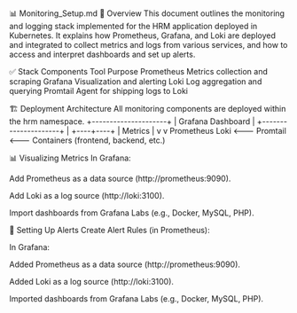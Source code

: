 📊 Monitoring_Setup.md
📘 Overview
This document outlines the monitoring and logging stack implemented for the HRM application deployed in Kubernetes. It explains how Prometheus, Grafana, and Loki are deployed and integrated to collect metrics and logs from various services, and how to access and interpret dashboards and set up alerts.

✅ Stack Components
Tool	Purpose
Prometheus	Metrics collection and scraping
Grafana	Visualization and alerting
Loki	Log aggregation and querying
Promtail	Agent for shipping logs to Loki

🏗️ Deployment Architecture
All monitoring components are deployed within the hrm namespace.
+---------------------+
|   Grafana Dashboard |
+---------------------+
          |
     +----+----+
     | Metrics |
     v         v
Prometheus   Loki <--- Promtail <--- Containers (frontend, backend, etc.)

📊 Visualizing Metrics
In Grafana:

Add Prometheus as a data source (http://prometheus:9090).

Add Loki as a log source (http://loki:3100).

Import dashboards from Grafana Labs (e.g., Docker, MySQL, PHP).

📣 Setting Up Alerts
Create Alert Rules (in Prometheus):

In Grafana:

Added Prometheus as a data source (http://prometheus:9090).

Added Loki as a log source (http://loki:3100).

Imported dashboards from Grafana Labs (e.g., Docker, MySQL, PHP).